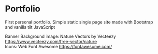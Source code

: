 # Portfolio

First personal portfolio. Simple static single page site made with Bootstrap and vanilla tilt JavaScript

Banner Background image:
    Nature Vectors by Vecteezy
        https://www.vecteezy.com/free-vector/nature
<br/>
Icons:
    Web Font Awesome
        https://fontawesome.com/
